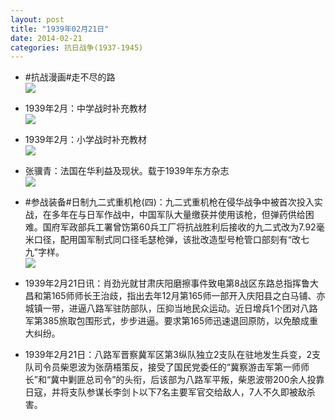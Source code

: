 ```yaml
---
layout: post
title: "1939年02月21日"
date: 2014-02-21
categories: 抗日战争(1937-1945)
---
```


<meta name="referrer" content="no-referrer" />

- #抗战漫画#走不尽的路 <br/><img src="https://ww4.sinaimg.cn/large/aca367d8jw1edrawczhlrj20cd099dgm.jpg" />

- 1939年2月：中学战时补充教材 <br/><img src="https://ww4.sinaimg.cn/large/aca367d8jw1edr95x8rvdj20f60kr41o.jpg" />

- 1939年2月：小学战时补充教材 <br/><img src="https://ww3.sinaimg.cn/large/aca367d8jw1edr0hs9hucj20fk0lhtcn.jpg" />

- 张骥青：法国在华利益及现状。载于1939年东方杂志 <br/><img src="https://ww2.sinaimg.cn/large/aca367d8jw1edqvahd7x5j20eq2lt1da.jpg" />

- #参战装备#日制九二式重机枪(四)：九二式重机枪在侵华战争中被首次投入实战，在多年在与日军作战中，中国军队大量缴获并使用该枪，但弹药供给困难。国府军政部兵工署曾饬第60兵工厂将抗战胜利后接收的九二式改为7.92毫米口径，配用国军制式同口径毛瑟枪弹，该批改造型号枪管口部刻有“改七九”字样。 <br/><img src="https://ww3.sinaimg.cn/large/aca367d8jw1edqrtije2oj20dw18u134.jpg" />

- 1939年2月21日讯：肖劲光就甘肃庆阳磨擦事件致电第8战区东路总指挥鲁大昌和第165师师长王治歧，指出去年12月第165师一部开入庆阳县之白马铺、亦城镇一带，进逼八路军驻防部队，压抑当地民众运动。近日增兵1个团对八路军第385旅取包围形式，步步进逼。要求第165师迅速退回原防，以免酿成重大纠纷。 

- 1939年2月21日：八路军晋察冀军区第3纵队独立2支队在驻地发生兵变，2支队司令员柴恩波为张荫梧策反，接受了国民党委任的“冀察游击军第一师师长”和“冀中剿匪总司令”的头衔，后该部为八路军平叛，柴恩波带200余人投靠日寇，并将支队参谋长李剑卜以下7名主要军官交给敌人，7人不久即被敌杀害。 

